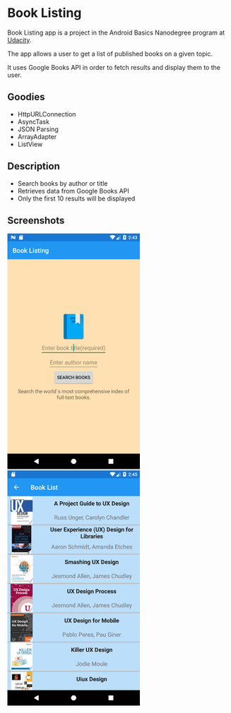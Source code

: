 <h1>Book Listing</h1>
<p>Book Listing app is a project in the Android Basics Nanodegree program at <a href="https://eu.udacity.com/">Udacity</a>.</p>

<p>The app allows a user to get a list of published books on a given topic.</p>
<p>It uses Google Books API in order to fetch results and display them to the user.</p>

<h2>Goodies</h2>
<ul>
	<li>HttpURLConnection</li>
	<li>AsyncTask</li>
	<li>JSON Parsing</li>
	<li>ArrayAdapter</li>
	<li>ListView</li>
</ul>

<h2>Description</h2>
<ul>
	<li>Search books by author or title</li>
	<li>Retrieves data from Google Books API</li>
	<li>Only the first 10 results will be displayed</li>
</ul>

<h2>Screenshots</h2>
<p align="left">
<img src="https://github.com/AdrianManole/BookListing/blob/master/home%20screen.png" alt="home screen" width=300/>
<img src="https://github.com/AdrianManole/BookListing/blob/master/search%20results.png" alt="search results" width=300/>
</p>
